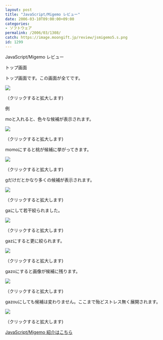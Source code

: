```yaml
---
layout: post
title: "JavaScript/Migemo レビュー"
date: 2006-03-10T09:00:00+09:00
categories:
- ソフトウェア
permalink: /2006/03/1308/
catch: https://image.moongift.jp/review/jsmigemo5.s.png
id: 1299
---
```

JavaScript/Migemo レビュー  
<!--more-->

トップ画面

  

トップ画面です。この画面が全てです。

  

[![](https://image.moongift.jp/review/jsmigemo1.s.png)](https://image.moongift.jp/review/jsmigemo1.png)  
  
（クリックすると拡大します)

  

例

  

moと入れると、色々な候補が表示されます。

  

[![](https://image.moongift.jp/review/jsmigemo2.s.png)](https://image.moongift.jp/review/jsmigemo2.png)  
  
（クリックすると拡大します)

  

momoにすると桃が候補に挙がってきます。

  

[![](https://image.moongift.jp/review/jsmigemo3.s.png)](https://image.moongift.jp/review/jsmigemo3.png)  
  
（クリックすると拡大します)

  

gだけだとかなり多くの候補が表示されます。

  

[![](https://image.moongift.jp/review/jsmigemo4.s.png)](https://image.moongift.jp/review/jsmigemo4.png)  
  
（クリックすると拡大します)

  

gaにして若干絞られました。

  

[![](https://image.moongift.jp/review/jsmigemo5.s.png)](https://image.moongift.jp/review/jsmigemo5.png)  
  
（クリックすると拡大します)

  

gazにすると更に絞られます。

  

[![](https://image.moongift.jp/review/jsmigemo6.s.png)](https://image.moongift.jp/review/jsmigemo6.png)  
  
（クリックすると拡大します)

  

gazoにすると画像が候補に残ります。

  

[![](https://image.moongift.jp/review/jsmigemo7.s.png)](https://image.moongift.jp/review/jsmigemo7.png)  
  
（クリックすると拡大します)

  

gazouにしても候補は変わりません。ここまで殆どストレス無く展開されます。

  

[![](https://image.moongift.jp/review/jsmigemo8.s.png)](https://image.moongift.jp/review/jsmigemo8.png)  
  
（クリックすると拡大します)

  

[JavaScript/Migemo 紹介はこちら](http://fw.moongift.jp/intro/i-1283.html)

